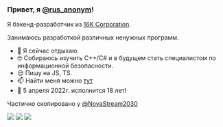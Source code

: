 ### Привет, я [@rus_anonym](https://vk.com/rus_anonym)!

Я бэкенд-разработчик из [16K Corporation](https://github.com/16K-Corporation).

Занимаюсь разработкой различных ненужных программ.

- 📱  Я сейчас отдыхаю.
- 🤓 Собираюсь изучить C++/C# и в будущем стать специалистом по информационной безопасности.
- 😒 Пишу на JS, TS.
- 📫 Найти меня можно [тут](https://rusanonym.github.io/)
- 🎂 5 апреля 2022г. исполнится 18 лет!



Частично скопировано у [@NovaStream2030](https://github.com/NovaStream2030)


![](https://github-readme-stats.vercel.app/api?username=RusAnonym&show_icons=true&theme=dark&count_private=true&hide_title=true&include_all_commits=true&hide_border=true)
![](https://github-readme-stats.vercel.app/api/wakatime?username=rus_anonym&range=last_7_days&theme=dark&hide_border=true)
![](https://github-readme-stats.vercel.app/api/top-langs/?username=RusAnonym&theme=dark&langs_count=10&layout=compact&hide_border=true)
